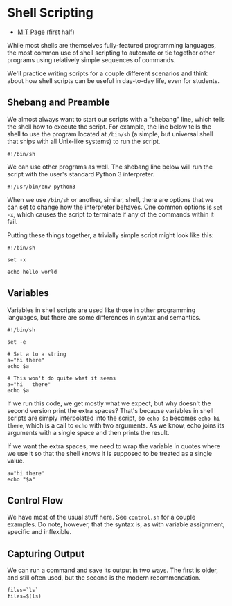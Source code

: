 # Shell Scripting

  - [MIT Page](https://missing.csail.mit.edu/2020/shell-tools/) (first half)

While most shells are themselves fully-featured programming languages, the most
common use of shell scripting to automate or tie together other programs using
relatively simple sequences of commands.

We'll practice writing scripts for a couple different scenarios and think about
how shell scripts can be useful in day-to-day life, even for students.

## Shebang and Preamble

We almost always want to start our scripts with a "shebang" line, which tells
the shell how to execute the script. For example, the line below tells the shell
to use the program located at `/bin/sh` (a simple, but universal shell that
ships with all Unix-like systems) to run the script.

```
#!/bin/sh
```

We can use other programs as well. The shebang line below will run the script
with the user's standard Python 3 interpreter.

```
#!/usr/bin/env python3
```

When we use `/bin/sh` or another, similar, shell, there are options that we can
set to change how the interpreter behaves. One common options is `set -x`, which
causes the script to terminate if any of the commands within it fail.

Putting these things together, a trivially simple script might look like this:

```
#!/bin/sh

set -x

echo hello world
```

## Variables

Variables in shell scripts are used like those in other programming languages,
but there are some differences in syntax and semantics.

```
#!/bin/sh

set -e

# Set a to a string
a="hi there"
echo $a

# This won't do quite what it seems
a="hi   there"
echo $a
```

If we run this code, we get mostly what we expect, but why doesn't the second
version print the extra spaces? That's because variables in shell scripts are
simply interpolated into the script, so `echo $a` becomes `echo hi   there`,
which is a call to `echo` with two arguments. As we know, echo joins its
arguments with a single space and then prints the result.

If we want the extra spaces, we need to wrap the variable in quotes where we use
it so that the shell knows it is supposed to be treated as a single value.

```
a="hi there"
echo "$a"
```

## Control Flow

We have most of the usual stuff here. See `control.sh` for a couple examples. Do
note, however, that the syntax is, as with variable assignment, specific and
inflexible.

## Capturing Output

We can run a command and save its output in two ways. The first is older, and
still often used, but the second is the modern recommendation.

```
files=`ls`
files=$(ls)
```

